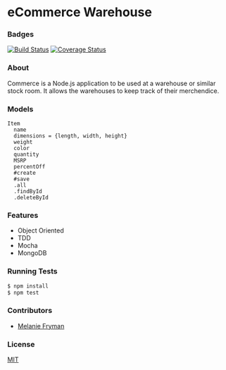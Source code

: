 eCommerce Warehouse
========
### Badges
[![Build Status](https://travis-ci.org/mlfryman/commerce.svg)](https://travis-ci.org/mlfryman/commerce)
[![Coverage Status](https://coveralls.io/repos/mlfryman/commerce/badge.png)](https://coveralls.io/r/mlfryman/commerce)

### About
Commerce is a Node.js application to be used at a warehouse or similar stock room. It allows the warehouses to keep track of their merchendice.

### Models
```
Item
  name
  dimensions = {length, width, height}
  weight
  color
  quantity
  MSRP
  percentOff
  #create
  #save
  .all
  .findById 
  .deleteById
```
### Features
- Object Oriented
- TDD
- Mocha
- MongoDB

### Running Tests
```bash
$ npm install
$ npm test
```
### Contributors
- [Melanie Fryman](https://github.com/mlfryman)

### License
[MIT](LICENSE)
